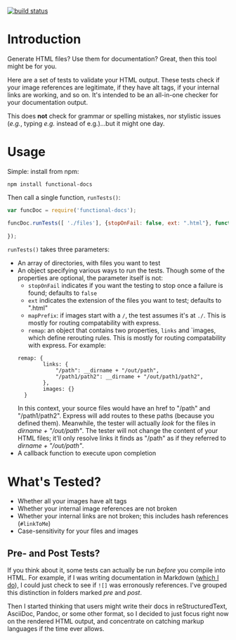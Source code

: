 [![build status](https://secure.travis-ci.org/gjtorikian/functional-docs.png)](http://travis-ci.org/gjtorikian/functional-docs)
# Introduction

Generate HTML files? Use them for documentation? Great, then this tool might be for you.

Here are a set of tests to validate your HTML output. These tests check if your image references are legitimate, if they have alt tags, if your internal links are working, and so on. It's intended to be an all-in-one checker for your documentation output.

This does **not** check for grammar or spelling mistakes, nor stylistic issues (_e.g._, typing _e.g._ instead of e.g.)...but it might one day.

# Usage

Simple: install from npm:

	npm install functional-docs

Then call a single function, `runTests()`:

```javascript
var funcDoc = require('functional-docs');

funcDoc.runTests([ './files'], {stopOnFail: false, ext: ".html"}, function(err) {
	
});
```

`runTests()` takes three parameters:

* An array of directories, with files you want to test
* An object specifying various ways to run the tests. Though some of the properties are optional, the parameter itself is not:
	* `stopOnFail` indicates if you want the testing to stop once a failure is found; defaults to `false`
	* `ext` indicates the extension of the files you want to test; defaults to ".html"
	* `mapPrefix`: if images start with a `/`, the test assumes it's at `./`. This is mostly for routing compatability with express.
	* `remap`: an object that contains two properties, `links` and `images, which define rerouting rules. This is mostly for routing compatability with express. For example:  
	```
	remap: {
            links: {
                "/path": __dirname + "/out/path", 
                "/path1/path2": __dirname + "/out/path1/path2", 
            }, 
            images: {}
      }
    ```
    In this context, your source files would have an href to "/path" and "/path1/path2". Express will add routes to these paths (because you defined them). Meanwhile, the tester will actually _look_ for the files in _dirname + "/out/path"_. The tester will not change the content of your HTML files; it'll only resolve links it finds as "/path" as if they referred to _dirname + "/out/path"_.
* A callback function to execute upon completion

# What's Tested?

* Whether all your images have alt tags
* Whether your internal image references are not broken
* Whether your internal links are not broken; this includes hash references (`#linkToMe`)
* Case-sensitivity for your files and images

## Pre- and Post Tests?

If you think about it, some tests can actually be run _before_ you compile into HTML. For example, if I was writing documentation in Markdown ([which I do](https://github.com/gjtorikian/panda-docs)), I could just check to see if `![]` was erronously references. I've grouped this distinction in folders marked _pre_ and _post_.

Then I started thinking that users might write their docs in reStructuredText, AsciiDoc, Pandoc, or some other format, so I decided to just focus right now on the rendered HTML output, and concentrate on catching markup languages if the time ever allows.
